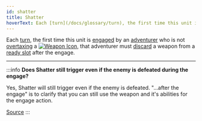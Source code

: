```yaml
---
id: shatter
title: Shatter
hoverText: Each [turn](/docs/glossary/turn), the first time this unit is [engaged](/docs/battles/adventurer-turn/engage) by an [adventurer](/docs/glossary/adventurer) who is not [overtaxing](/docs/adventurer/items/overtax) a Weapon item, that adventurer must [discard](/docs/glossary/discard) a weapon from a [ready slot](/docs/adventurer/items/index) after the engage.
---
```


Each [turn](/docs/glossary/turn), the first time this unit is [engaged](/docs/battles/adventurer-turn/engage) by an [adventurer](/docs/glossary/adventurer) who is not [overtaxing](/docs/adventurer/items/overtax) a [<img src="/icons/weapon.svg" alt="Weapon Icon" className="icon-svg" />](/docs/adventurer/items/types/weapon), that adventurer must [discard](/docs/glossary/discard) a weapon from a [ready slot](/docs/adventurer/items/index) after the engage.

---

:::info
**Does Shatter still trigger even if the enemy is defeated during the engage?**

Yes, Shatter will still trigger even if the enemy is defeated. "...after the engage" is to clarify that you can still use the weapon and it's abilities for the engage action.

<a href="https://discord.com/channels/273472391403798528/734891265690304634/1343703038447190046" target="_blank">Source</a>
:::
